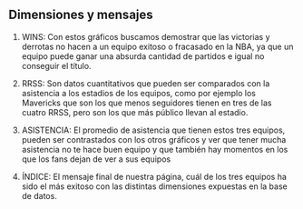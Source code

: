 ## Dimensiones y mensajes

1. WINS: Con estos gráficos buscamos demostrar que las victorias y derrotas no hacen a un equipo exitoso o fracasado en la NBA, ya que un equipo puede ganar una absurda cantidad de partidos e igual no conseguir el título.

2. RRSS: Son datos cuantitativos que pueden ser comparados con la asistencia a los estadios de los equipos, como por ejemplo los Mavericks que son los que menos seguidores tienen en tres de las cuatro RRSS, pero son los que más público llevan al estadio. 

3. ASISTENCIA: El promedio de asistencia que tienen estos tres equipos, pueden ser contrastados con los otros gráficos y ver que tener mucha asistencia no te hace buen equipo y que también hay momentos en los que los fans dejan de ver a sus equipos
   

4. ÍNDICE: El mensaje final de nuestra página, cuál de los tres equipos ha sido el más exitoso con las distintas dimensiones expuestas en la base de datos. 
